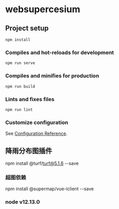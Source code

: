 # websupercesium

## Project setup
```
npm install
```

### Compiles and hot-reloads for development
```
npm run serve
```

### Compiles and minifies for production
```
npm run build
```

### Lints and fixes files
```
npm run lint
```

### Customize configuration
See [Configuration Reference](https://cli.vuejs.org/config/).
##  降雨分布图插件
npm install @turf/turf@5.1.6 --save

###  超图依赖
npm install @supermap/vue-iclient --save

### node v12.13.0